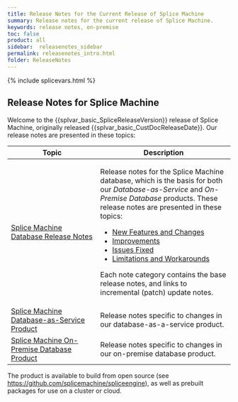 ```yaml
---
title: Release Notes for the Current Release of Splice Machine
summary: Release notes for the current release of Splice Machine.
keywords: release notes, on-premise
toc: false
product: all
sidebar:  releasenotes_sidebar
permalink: releasenotes_intro.html
folder: ReleaseNotes
---
```

<section>
<div class="TopicContent" data-swiftype-index="true" markdown="1">
{% include splicevars.html %}

# Release Notes for Splice Machine

Welcome to the {{splvar_basic_SpliceReleaseVersion}} release of Splice Machine, originally released  {{splvar_basic_CustDocReleaseDate}}. Our release notes are presented in these topics:

<table>
    <col width="40%" />
    <col />
    <thead>
        <tr>
            <th>Topic</th>
            <th>Description</th>
        </tr>
    </thead>
    <tbody>
        <tr>
            <td><a href="releasenotes_dbintro.html">Splice Machine Database Release Notes</a></td>
            <td><p>Release notes for the Splice Machine database, which is the basis for both our <em>Database-as-Service</em> and <em>On-Premise Database</em> products. These release notes are presented in these topics:</p>
                <ul>
                    <li><a href="releasenotes_newfeatures.html">New Features and Changes</a></li>
                    <li><a href="releasenotes_improvements.html">Improvements</a></li>
                    <li><a href="releasenotes_bugfixes.html">Issues Fixed</a></li>
                    <li><a href="releasenotes_workarounds.html">Limitations and Workarounds</a></li>
                </ul>
                <p>Each note category contains the base release notes, and links to incremental (patch) update notes.</p>
            </td>
        </tr>
        <tr>
            <td><a href="releasenotes_dbaas.html">Splice Machine Database-as-Service Product</a></td>
            <td>Release notes specific to changes in our database-as-a-service product.</td>
        </tr>
        <tr>
            <td><a href="releasenotes_onprem.html">Splice Machine On-Premise Database Product</a></td>
            <td>Release notes specific to changes in our on-premise database product.</td>
        </tr>
    </tbody>
</table>

The product is available to build from open source (see <https://github.com/splicemachine/spliceengine>), as well as prebuilt packages for use on a cluster or cloud.

</div>
</section>
